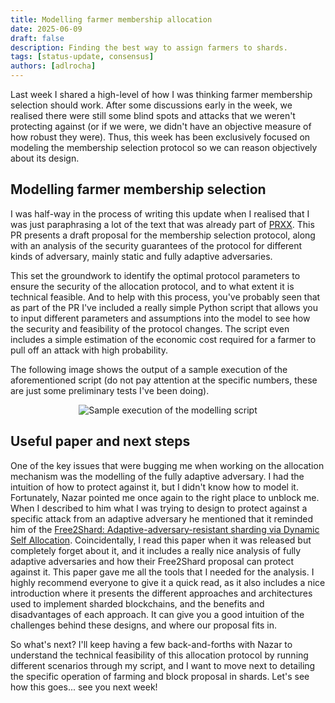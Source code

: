 ```yaml
---
title: Modelling farmer membership allocation
date: 2025-06-09
draft: false
description: Finding the best way to assign farmers to shards.
tags: [status-update, consensus]
authors: [adlrocha]
---
```


Last week I shared a high-level of how I was thinking farmer membership selection should work. After
some discussions early in the week, we realised there were still some blind spots and attacks that
we weren't protecting against (or if we were, we didn't have an objective measure of how robust they
were). Thus, this week has been exclusively focused on modeling the membership selection protocol so
we can reason objectively about its design.

<!--more-->

## Modelling farmer membership selection

I was half-way in the process of writing this update when I realised that I was just paraphrasing a
lot of the text that was already part of [PRXX](https://github.com/nazar-pc/abundance/pull/XX). This
PR presents a draft proposal for the membership selection protocol, along with an analysis of the
security guarantees of the protocol for different kinds of adversary, mainly static and fully
adaptive adversaries.

This set the groundwork to identify the optimal protocol parameters to ensure the security of the
allocation protocol, and to what extent it is technical feasible. And to help with this process,
you've probably seen that as part of the PR I've included a really simple Python script that allows
you to input different parameters and assumptions into the model to see how the security and
feasibility of the protocol changes. The script even includes a simple estimation of the economic
cost required for a farmer to pull off an attack with high probability.

The following image shows the output of a sample execution of the aforementioned script (do not pay
attention at the specific numbers, these are just some preliminary tests I've been doing).

<p align="center">
<img alt="Sample execution of the modelling script" src="allocation_script.png">
</p>

## Useful paper and next steps

One of the key issues that were bugging me when working on the allocation mechanism was the
modelling of the fully adaptive adversary. I had the intuition of how to protect against it, but I
didn't know how to model it. Fortunately, Nazar pointed me once again to the right place to unblock
me. When I described to him what I was trying to design to protect against a specific attack from an
adaptive adversary he mentioned that it reminded him of the
[Free2Shard: Adaptive-adversary-resistant sharding via Dynamic Self Allocation](https://arxiv.org/abs/2005.09610).
Coincidentally, I read this paper when it was released but completely forget about it, and it
includes a really nice analysis of fully adaptive adversaries and how their Free2Shard proposal can
protect against it. This paper gave me all the tools that I needed for the analysis. I highly
recommend everyone to give it a quick read, as it also includes a nice introduction where it
presents the different approaches and architectures used to implement sharded blockchains, and the
benefits and disadvantages of each approach. It can give you a good intuition of the challenges
behind these designs, and where our proposal fits in.

So what's next? I'll keep having a few back-and-forths with Nazar to understand the technical
feasibility of this allocation protocol by running different scenarios through my script, and I want
to move next to detailing the specific operation of farming and block proposal in shards. Let's see
how this goes... see you next week!
